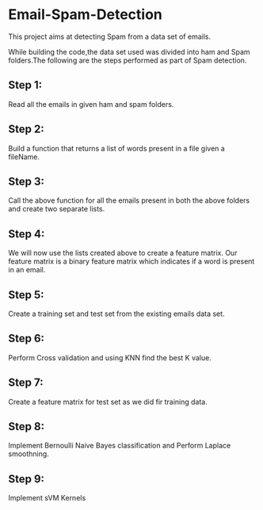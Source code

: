 # Email-Spam-Detection

This project aims at detecting Spam from a data set of emails.

While building the code,the data set used was divided into ham and Spam folders.The following are the steps performed as part of Spam detection.

Step 1:
-------
Read all the emails in given ham and spam folders.

Step 2:
-------
Build a function that returns a list of words present in a file given a fileName.

Step 3:
-------
Call the above function for all the emails present in both the above folders and create two separate lists.

Step 4:
-------
We will now use the lists created above to create a feature matrix. Our feature matrix is a binary feature matrix which indicates if a word is present in an email.


Step 5:
-------
Create a training set and test set from the existing emails data set.

Step 6:
-------
Perform Cross validation and using KNN find the best K value.

Step 7:
-------
Create a feature matrix for test set as we did fir training data.

Step 8:
-------
Implement Bernoulli Naive Bayes classification and Perform Laplace smoothning.

Step 9:
-------
Implement sVM Kernels
